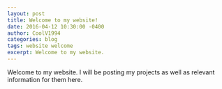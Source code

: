 ```yaml
---
layout: post
title: Welcome to my website!
date: 2016-04-12 10:30:00 -0400
author: CoolV1994
categories: blog
tags: website welcome
excerpt: Welcome to my website.
---
```

Welcome to my website. I will be posting my projects as well as relevant information for them here.
